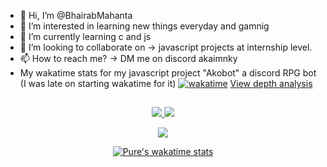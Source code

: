 - 👋 Hi, I’m @BhairabMahanta
- 👀 I’m interested in learning new things everyday and gamnig    
- 🌱 I’m currently learning c and js
- 💞️ I’m looking to collaborate on -> javascript projects at internship level.
- 📫 How to reach me? -> DM me on discord akaimnky
- My wakatime stats for my javascript project "Akobot" a discord RPG bot (I was late on starting wakatime for it)
[<a href="https://wakatime.com/badge/user/018ce8da-6f27-49d4-a064-f0ad4bd15640/project/018ce8dc-5c64-460d-bfe2-469aa1d12f15"><img src="https://wakatime.com/badge/user/018ce8da-6f27-49d4-a064-f0ad4bd15640/project/018ce8dc-5c64-460d-bfe2-469aa1d12f15.svg" alt="wakatime"></a>](https://wakatime.com/badge/user/018ce8da-6f27-49d4-a064-f0ad4bd15640/project/018ce8dc-5c64-460d-bfe2-469aa1d12f15.svg)
[View depth analysis](https://wakatime.com/@018ce8da-6f27-49d4-a064-f0ad4bd15640/projects/mygczuchei?start=2024-01-05&end=2024-01-11)
## 
<p align = "center">
<a href="https://github.com/BhairabMahanta/github-readme-stats">
  <img src="https://github-readme-stats.vercel.app/api?username=BhairabMahanta&show_icons=true&layout=compact&theme=tokyonight"
    media="(prefers-color-scheme: tokyonight)"
  />
</a>
<a href="https://github-readme-streak-stats.herokuapp.com/?user=BhairabMahanta&theme=algolia">
  <img src="https://github-readme-streak-stats.herokuapp.com/?user=BhairabMahanta&theme=algolia&count-private=true&v=2" />
</a>

</p>
<p align = "center">
<a href = "https://github.com/BhairabMahanta/github-readme-stats)">
<img src="https://github-readme-stats.vercel.app/api/top-langs/?username=BhairabMahanta&show_icons=true&layout=donut&theme=tokyonight" /> </a>
</p>
<p align="center">    
      <a href="https://github-readme-stats.vercel.app/api/wakatime?username=Akaimnky&layout=compact&theme=react&hide_border=true&bg_color=0D1117&v=2">
          <img alt="Pure's wakatime stats" src="https://github-readme-stats.vercel.app/api/wakatime?username=Akaimnky&show_icons=true&layout=compact&theme=tokyonight"
    media="(prefers-color-scheme: tokyonight)"
  />
      </a>
    </p>

<!---
BhairabMahanta/BhairabMahanta is a ✨ special ✨ repository because its `README.md` (this file) appears on your GitHub profile.
You can click the Preview link to take a look at your changes.
--->
